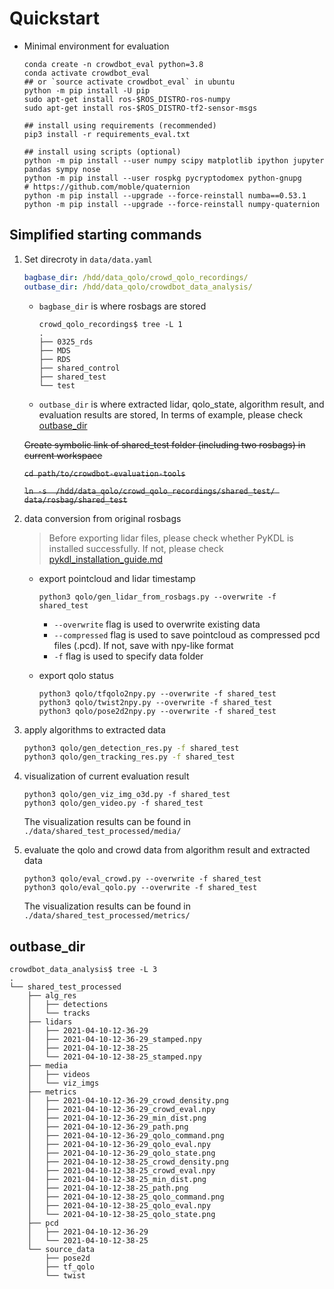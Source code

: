 # Quickstart

- Minimal environment for evaluation

    ```shell
    conda create -n crowdbot_eval python=3.8
    conda activate crowdbot_eval
    ## or `source activate crowdbot_eval` in ubuntu
    python -m pip install -U pip
    sudo apt-get install ros-$ROS_DISTRO-ros-numpy
    sudo apt-get install ros-$ROS_DISTRO-tf2-sensor-msgs
    
    ## install using requirements (recommended)
    pip3 install -r requirements_eval.txt
    
    ## install using scripts (optional)
    python -m pip install --user numpy scipy matplotlib ipython jupyter pandas sympy nose
    python -m pip install --user rospkg pycryptodomex python-gnupg
    # https://github.com/moble/quaternion
    python -m pip install --upgrade --force-reinstall numba==0.53.1
    python -m pip install --upgrade --force-reinstall numpy-quaternion
    ```

## Simplified starting commands

1. Set direcroty in `data/data.yaml`

    ```yaml
    bagbase_dir: /hdd/data_qolo/crowd_qolo_recordings/
    outbase_dir: /hdd/data_qolo/crowdbot_data_analysis/
    ```

    - `bagbase_dir` is where rosbags are stored

      ```shell
      crowd_qolo_recordings$ tree -L 1
      .
      ├── 0325_rds
      ├── MDS
      ├── RDS
      ├── shared_control
      ├── shared_test
      └── test
      ```

    - `outbase_dir` is where extracted lidar, qolo_state, algorithm result, and evaluation results are stored, In terms of example, please check [outbase_dir](#outbase_dir)

    ~~Create symbolic link of shared_test folder (including two rosbags) in current workspace~~

    ~~`cd path/to/crowdbot-evaluation-tools`~~

    ~~`ln -s  /hdd/data_qolo/crowd_qolo_recordings/shared_test/ data/rosbag/shared_test`~~

2. data conversion from original rosbags

    > Before exporting lidar files, please check whether PyKDL is installed successfully. If not, please check [pykdl_installation_guide.md](./pykdl_installation_guide.md)

    - export pointcloud and lidar timestamp

        ```shell
        python3 qolo/gen_lidar_from_rosbags.py --overwrite -f shared_test
        ```

      - `--overwrite` flag is used to overwrite existing data
      - `--compressed` flag is used to save pointcloud as compressed pcd files (.pcd). If not, save with npy-like format
      - `-f` flag is used to specify data folder

    - export qolo status

        ```shell
        python3 qolo/tfqolo2npy.py --overwrite -f shared_test
        python3 qolo/twist2npy.py --overwrite -f shared_test
        python3 qolo/pose2d2npy.py --overwrite -f shared_test
        ```

3. apply algorithms to extracted data

    ```sh
    python3 qolo/gen_detection_res.py -f shared_test
    python3 qolo/gen_tracking_res.py -f shared_test
    ```

4. visualization of current evaluation result

    ```shell
    python3 qolo/gen_viz_img_o3d.py -f shared_test
    python3 qolo/gen_video.py -f shared_test
    ```

    The visualization results can be found in `./data/shared_test_processed/media/`

5. evaluate the qolo and crowd data from algorithm result and extracted data

    ```shell
    python3 qolo/eval_crowd.py --overwrite -f shared_test
    python3 qolo/eval_qolo.py --overwrite -f shared_test
    ```

    The visualization results can be found in `./data/shared_test_processed/metrics/`

## outbase_dir

```shell
crowdbot_data_analysis$ tree -L 3
.
└── shared_test_processed
    ├── alg_res
    │   ├── detections
    │   └── tracks
    ├── lidars
    │   ├── 2021-04-10-12-36-29
    │   ├── 2021-04-10-12-36-29_stamped.npy
    │   ├── 2021-04-10-12-38-25
    │   └── 2021-04-10-12-38-25_stamped.npy
    ├── media
    │   ├── videos
    │   └── viz_imgs
    ├── metrics
    │   ├── 2021-04-10-12-36-29_crowd_density.png
    │   ├── 2021-04-10-12-36-29_crowd_eval.npy
    │   ├── 2021-04-10-12-36-29_min_dist.png
    │   ├── 2021-04-10-12-36-29_path.png
    │   ├── 2021-04-10-12-36-29_qolo_command.png
    │   ├── 2021-04-10-12-36-29_qolo_eval.npy
    │   ├── 2021-04-10-12-36-29_qolo_state.png
    │   ├── 2021-04-10-12-38-25_crowd_density.png
    │   ├── 2021-04-10-12-38-25_crowd_eval.npy
    │   ├── 2021-04-10-12-38-25_min_dist.png
    │   ├── 2021-04-10-12-38-25_path.png
    │   ├── 2021-04-10-12-38-25_qolo_command.png
    │   ├── 2021-04-10-12-38-25_qolo_eval.npy
    │   └── 2021-04-10-12-38-25_qolo_state.png
    ├── pcd
    │   ├── 2021-04-10-12-36-29
    │   └── 2021-04-10-12-38-25
    └── source_data
        ├── pose2d
        ├── tf_qolo
        └── twist
```
